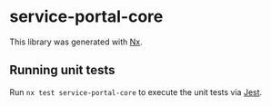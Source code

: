# service-portal-core

This library was generated with [Nx](https://nx.dev).

## Running unit tests

Run `nx test service-portal-core` to execute the unit tests via [Jest](https://jestjs.io).
